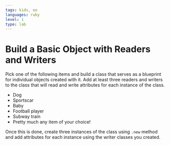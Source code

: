 ```yaml
---
tags: kids, oo
languages: ruby
level: 1
type: lab
---
```


# Build a Basic Object with Readers and Writers

Pick one of the following items and build a class that serves as a blueprint for individual objects created with it. Add at least three readers and writers to the class that will read and write attributes for each instance of the class.

+ Dog
+ Sportscar
+ Baby
+ Football player
+ Subway train
+ Pretty much any item of your choice!

Once this is done, create three instances of the class using `.new` method and add attributes for each instance using the writer classes you created.

